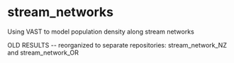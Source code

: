 # stream_networks
Using VAST to model population density along stream networks

OLD RESULTS -- reorganized to separate repositories: stream_network_NZ and stream_network_OR
